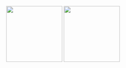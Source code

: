 <!-- [![Top Langs](https://github-readme-stats.vercel.app/api/top-langs/?username=rereal7&layout=compact&theme=radical
)](https://github.com/anuraghazra/github-readme-stats)

[![Anurag's GitHub stats](https://github-readme-stats.vercel.app/api?username=rereal7&theme=radical
)](https://github.com/anuraghazra/github-readme-stats) -->

<p align="left">
  <img alt="" height="150px" src="https://github-readme-stats.vercel.app/api/top-langs/?&layout=compact&theme=radical">
  <img alt="" height="150px" src="https://github-readme-stats.vercel.app/api?username=rereal7&theme=radical">
</p>




<!--
**rereal7/rereal7** is a ✨ _special_ ✨ repository because its `README.md` (this file) appears on your GitHub profile.

Here are some ideas to get you started:

- 🔭 I’m currently working on ...
- 🌱 I’m currently learning ...
- 👯 I’m looking to collaborate on ...
- 🤔 I’m looking for help with ...
- 💬 Ask me about ...
- 📫 How to reach me: ...
- 😄 Pronouns: ...
- ⚡ Fun fact: ...
-->
